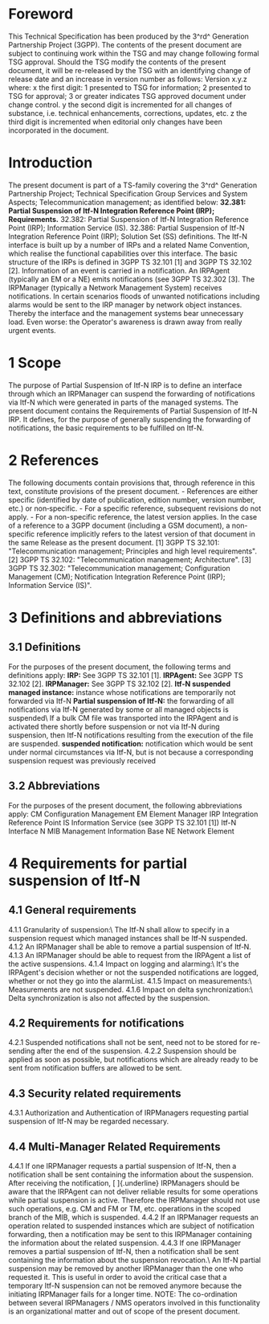 # Foreword
This Technical Specification has been produced by the 3^rd^ Generation
Partnership Project (3GPP).
The contents of the present document are subject to continuing work within the
TSG and may change following formal TSG approval. Should the TSG modify the
contents of the present document, it will be re-released by the TSG with an
identifying change of release date and an increase in version number as
follows:
Version x.y.z
where:
x the first digit:
1 presented to TSG for information;
2 presented to TSG for approval;
3 or greater indicates TSG approved document under change control.
y the second digit is incremented for all changes of substance, i.e. technical
enhancements, corrections, updates, etc.
z the third digit is incremented when editorial only changes have been
incorporated in the document.
# Introduction
The present document is part of a TS-family covering the 3^rd^ Generation
Partnership Project; Technical Specification Group Services and System
Aspects; Telecommunication management; as identified below:
**32.381: Partial Suspension of Itf-N Integration Reference Point (IRP);
Requirements.**
32.382: Partial Suspension of Itf-N Integration Reference Point (IRP);
Information Service (IS).
32.386: Partial Suspension of Itf-N Integration Reference Point (IRP);
Solution Set (SS) definitions.
The Itf-N interface is built up by a number of IRPs and a related Name
Convention, which realise the functional capabilities over this interface. The
basic structure of the IRPs is defined in 3GPP TS 32.101 [1] and 3GPP TS
32.102 [2].
Information of an event is carried in a notification. An IRPAgent (typically
an EM or a NE) emits notifications (see 3GPP TS 32.302 [3]. The IRPManager
(typically a Network Management System) receives notifications. In certain
scenarios floods of unwanted notifications including alarms would be sent to
the IRP manager by network object instances. Thereby the interface and the
management systems bear unnecessary load. Even worse: the Operator\'s
awareness is drawn away from really urgent events.
# 1 Scope
The purpose of Partial Suspension of Itf-N IRP is to define an interface
through which an IRPManager can suspend the forwarding of notifications via
Itf-N which were generated in parts of the managed systems.
The present document contains the Requirements of Partial Suspension of Itf-N
IRP. It defines, for the purpose of generally suspending the forwarding of
notifications, the basic requirements to be fulfilled on Itf-N.
# 2 References
The following documents contain provisions that, through reference in this
text, constitute provisions of the present document.
\- References are either specific (identified by date of publication, edition
number, version number, etc.) or non‑specific.
\- For a specific reference, subsequent revisions do not apply.
\- For a non-specific reference, the latest version applies. In the case of a
reference to a 3GPP document (including a GSM document), a non-specific
reference implicitly refers to the latest version of that document in the same
Release as the present document.
[1] 3GPP TS 32.101: \"Telecommunication management; Principles and high level
requirements\".
[2] 3GPP TS 32.102: \"Telecommunication management; Architecture\".
[3] 3GPP TS 32.302: \"Telecommunication management; Configuration Management
(CM); Notification Integration Reference Point (IRP); Information Service
(IS)\".
# 3 Definitions and abbreviations
## 3.1 Definitions
For the purposes of the present document, the following terms and definitions
apply:
**IRP:** See 3GPP TS 32.101 [1].
**IRPAgent:** See 3GPP TS 32.102 [2].
**IRPManager:** See 3GPP TS 32.102 [2].
**Itf-N suspended managed instance:** instance whose notifications are
temporarily not forwarded via Itf-N
**Partial suspension of Itf-N:** the forwarding of all notifications via Itf-N
generated by some or all managed objects is suspended\ If a bulk CM file was
transported into the IRPAgent and is activated there shortly before suspension
or not via Itf-N during suspension, then Itf-N notifications resulting from
the execution of the file are suspended.
**suspended notification:** notification which would be sent under normal
circumstances via Itf-N, but is not because a corresponding suspension request
was previously received
## 3.2 Abbreviations
For the purposes of the present document, the following abbreviations apply:
CM Configuration Management
EM Element Manager
IRP Integration Reference Point
IS Information Service (see 3GPP TS 32.101 [1])
Itf-N Interface N
MIB Management Information Base
NE Network Element
# 4 Requirements for partial suspension of Itf-N
## 4.1 General requirements
4.1.1 Granularity of suspension:\ The Itf-N shall allow to specify in a
suspension request which managed instances shall be Itf-N suspended.
4.1.2 An IRPManager shall be able to remove a partial suspension of Itf‑N.
4.1.3 An IRPManager should be able to request from the IRPAgent a list of the
active suspensions.
4.1.4 Impact on logging and alarming:\ It\'s the IRPAgent\'s decision whether
or not the suspended notifications are logged, whether or not they go into the
alarmList.
4.1.5 Impact on measurements:\ Measurements are not suspended.
4.1.6 Impact on delta synchronization:\ Delta synchronization is also not
affected by the suspension.
## 4.2 Requirements for notifications
4.2.1 Suspended notifications shall not be sent, need not to be stored for re-
sending after the end of the suspension.
4.2.2 Suspension should be applied as soon as possible, but notifications
which are already ready to be sent from notification buffers are allowed to be
sent.
## 4.3 Security related requirements
4.3.1 Authorization and Authentication of IRPManagers requesting partial
suspension of Itf-N may be regarded necessary.
## 4.4 Multi-Manager Related Requirements
4.4.1 If one IRPManager requests a partial suspension of Itf-N, then a
notification shall be sent containing the information about the suspension.
After receiving the notification, [ ]{.underline} IRPManagers should be aware
that the IRPAgent can not deliver reliable results for some operations while
partial suspension is active. Therefore the IRPManager should not use such
operations, e.g. CM and FM or TM, etc. operations in the scoped branch of the
MIB, which is suspended.
4.4.2 If an IRPManager requests an operation related to suspended instances
which are subject of notification forwarding, then a notification may be sent
to this IRPManager containing the information about the related suspension.
4.4.3 If one IRPManager removes a partial suspension of Itf-N, then a
notification shall be sent containing the information about the suspension
revocation.\ An Itf-N partial suspension may be removed by another IRPManager
than the one who requested it. This is useful in order to avoid the critical
case that a temporary Itf-N suspension can not be removed anymore because the
initiating IRPManager fails for a longer time.
NOTE: The co-ordination between several IRPManagers / NMS operators involved
in this functionality is an organizational matter and out of scope of the
present document.
#